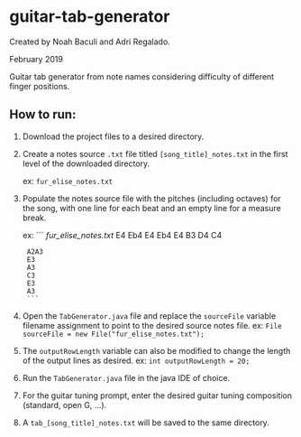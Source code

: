 # guitar-tab-generator
Created by Noah Baculi and Adri Regalado.

February 2019

Guitar tab generator from note names considering difficulty of different finger positions.

## How to run:
1. Download the project files to a desired directory.
2. Create a notes source `.txt` file titled `[song_title]_notes.txt` in the first level of the downloaded directory.
	
	ex: `fur_elise_notes.txt`
3. Populate the notes source file with the pitches (including octaves) for the song, with one line for each beat and an empty line for a measure break.
	
	ex: 
		```
		*fur_elise_notes.txt*
		E4
		Eb4
		E4
		Eb4
		E4
		B3
		D4
		C4
		
		A2A3
		E3
		A3
		C3
		E3
		A3
		```
4. Open the `TabGenerator.java` file and replace the `sourceFile` variable filename assignment to point to the desired source notes file.
	ex: `File sourceFile = new File("fur_elise_notes.txt");`
5. The `outputRowLength` variable can also be modified to change the length of the output lines as desired.
	ex: `int outputRowLength = 20;`
6. Run the `TabGenerator.java` file in the java IDE of choice.
7. For the guitar tuning prompt, enter the desired guitar tuning composition (standard, open G, ...).
8. A `tab_[song_title]_notes.txt` will be saved to the same directory.